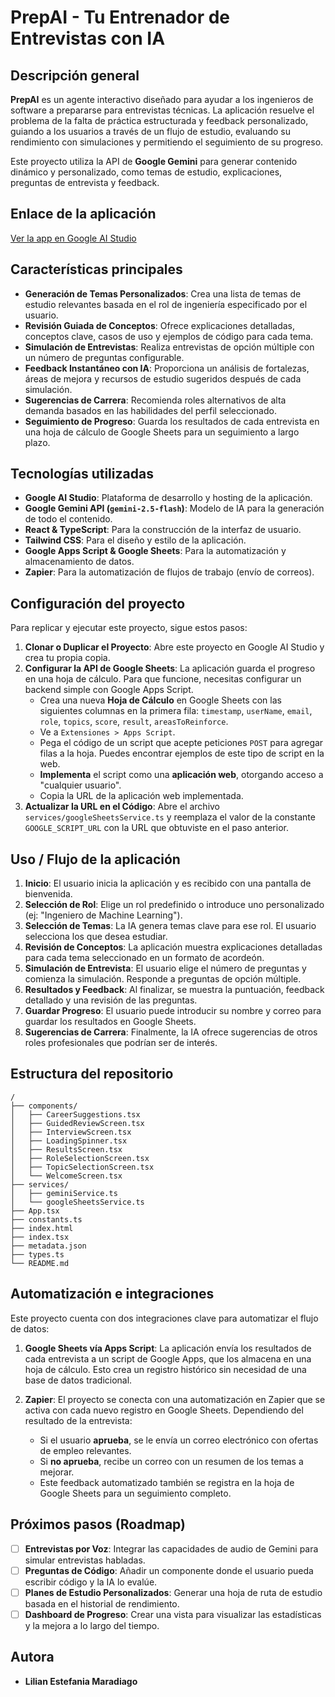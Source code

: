 #  PrepAI - Tu Entrenador de Entrevistas con IA

## Descripción general

**PrepAI** es un agente interactivo diseñado para ayudar a los ingenieros de software a prepararse para entrevistas técnicas. La aplicación resuelve el problema de la falta de práctica estructurada y feedback personalizado, guiando a los usuarios a través de un flujo de estudio, evaluando su rendimiento con simulaciones y permitiendo el seguimiento de su progreso.

Este proyecto utiliza la API de **Google Gemini** para generar contenido dinámico y personalizado, como temas de estudio, explicaciones, preguntas de entrevista y feedback.

## Enlace de la aplicación

[Ver la app en Google AI Studio](https://aistudio.google.com/app/prompts?state=%7B%22ids%22:%5B%221RhKi5Q1pVlIn5ZnIA65GrdqSok0nduML%22%5D,%22action%22:%22open%22,%22userId%22:%22101312042603741897089%22,%22resourceKeys%22:%7B%7D%7D&usp=sharing)

## Características principales

-   **Generación de Temas Personalizados**: Crea una lista de temas de estudio relevantes basada en el rol de ingeniería especificado por el usuario.
-   **Revisión Guiada de Conceptos**: Ofrece explicaciones detalladas, conceptos clave, casos de uso y ejemplos de código para cada tema.
-   **Simulación de Entrevistas**: Realiza entrevistas de opción múltiple con un número de preguntas configurable.
-   **Feedback Instantáneo con IA**: Proporciona un análisis de fortalezas, áreas de mejora y recursos de estudio sugeridos después de cada simulación.
-   **Sugerencias de Carrera**: Recomienda roles alternativos de alta demanda basados en las habilidades del perfil seleccionado.
-   **Seguimiento de Progreso**: Guarda los resultados de cada entrevista en una hoja de cálculo de Google Sheets para un seguimiento a largo plazo.

## Tecnologías utilizadas

-   **Google AI Studio**: Plataforma de desarrollo y hosting de la aplicación.
-   **Google Gemini API (`gemini-2.5-flash`)**: Modelo de IA para la generación de todo el contenido.
-   **React & TypeScript**: Para la construcción de la interfaz de usuario.
-   **Tailwind CSS**: Para el diseño y estilo de la aplicación.
-   **Google Apps Script & Google Sheets**: Para la automatización y almacenamiento de datos.
-   **Zapier**: Para la automatización de flujos de trabajo (envío de correos).

## Configuración del proyecto

Para replicar y ejecutar este proyecto, sigue estos pasos:

1.  **Clonar o Duplicar el Proyecto**: Abre este proyecto en Google AI Studio y crea tu propia copia.
2.  **Configurar la API de Google Sheets**: La aplicación guarda el progreso en una hoja de cálculo. Para que funcione, necesitas configurar un backend simple con Google Apps Script.
    -   Crea una nueva **Hoja de Cálculo** en Google Sheets con las siguientes columnas en la primera fila: `timestamp`, `userName`, `email`, `role`, `topics`, `score`, `result`, `areasToReinforce`.
    -   Ve a `Extensiones > Apps Script`.
    -   Pega el código de un script que acepte peticiones `POST` para agregar filas a la hoja. Puedes encontrar ejemplos de este tipo de script en la web.
    -   **Implementa** el script como una **aplicación web**, otorgando acceso a "cualquier usuario".
    -   Copia la URL de la aplicación web implementada.
3.  **Actualizar la URL en el Código**: Abre el archivo `services/googleSheetsService.ts` y reemplaza el valor de la constante `GOOGLE_SCRIPT_URL` con la URL que obtuviste en el paso anterior.

## Uso / Flujo de la aplicación

1.  **Inicio**: El usuario inicia la aplicación y es recibido con una pantalla de bienvenida.
2.  **Selección de Rol**: Elige un rol predefinido o introduce uno personalizado (ej: "Ingeniero de Machine Learning").
3.  **Selección de Temas**: La IA genera temas clave para ese rol. El usuario selecciona los que desea estudiar.
4.  **Revisión de Conceptos**: La aplicación muestra explicaciones detalladas para cada tema seleccionado en un formato de acordeón.
5.  **Simulación de Entrevista**: El usuario elige el número de preguntas y comienza la simulación. Responde a preguntas de opción múltiple.
6.  **Resultados y Feedback**: Al finalizar, se muestra la puntuación, feedback detallado y una revisión de las preguntas.
7.  **Guardar Progreso**: El usuario puede introducir su nombre y correo para guardar los resultados en Google Sheets.
8.  **Sugerencias de Carrera**: Finalmente, la IA ofrece sugerencias de otros roles profesionales que podrían ser de interés.

## Estructura del repositorio

```
/
├── components/
│   ├── CareerSuggestions.tsx
│   ├── GuidedReviewScreen.tsx
│   ├── InterviewScreen.tsx
│   ├── LoadingSpinner.tsx
│   ├── ResultsScreen.tsx
│   ├── RoleSelectionScreen.tsx
│   ├── TopicSelectionScreen.tsx
│   └── WelcomeScreen.tsx
├── services/
│   ├── geminiService.ts
│   └── googleSheetsService.ts
├── App.tsx
├── constants.ts
├── index.html
├── index.tsx
├── metadata.json
├── types.ts
└── README.md
```

## Automatización e integraciones

Este proyecto cuenta con dos integraciones clave para automatizar el flujo de datos:

1.  **Google Sheets vía Apps Script**: La aplicación envía los resultados de cada entrevista a un script de Google Apps, que los almacena en una hoja de cálculo. Esto crea un registro histórico sin necesidad de una base de datos tradicional.

2.  **Zapier**: El proyecto se conecta con una automatización en Zapier que se activa con cada nuevo registro en Google Sheets. Dependiendo del resultado de la entrevista:
    -   Si el usuario **aprueba**, se le envía un correo electrónico con ofertas de empleo relevantes.
    -   Si **no aprueba**, recibe un correo con un resumen de los temas a mejorar.
    -   Este feedback automatizado también se registra en la hoja de Google Sheets para un seguimiento completo.

## Próximos pasos (Roadmap)

-   [ ] **Entrevistas por Voz**: Integrar las capacidades de audio de Gemini para simular entrevistas habladas.
-   [ ] **Preguntas de Código**: Añadir un componente donde el usuario pueda escribir código y la IA lo evalúe.
-   [ ] **Planes de Estudio Personalizados**: Generar una hoja de ruta de estudio basada en el historial de rendimiento.
-   [ ] **Dashboard de Progreso**: Crear una vista para visualizar las estadísticas y la mejora a lo largo del tiempo.

## Autora

-   **Lilian Estefania Maradiago**
